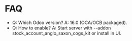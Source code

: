 # FAQ

- Q: Which Odoo version? A: 16.0 (OCA/OCB packaged).
- Q: How to enable? A: Start server with --addon stock_account_anglo_saxon_cogs_kit or install in UI.
